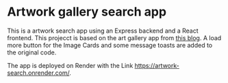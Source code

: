 # Artwork gallery search app
This is a artwork search app using an Express backend and a React frontend. This projecct is based on the art gallery app from [this blog](https://medium.com/geekculture/build-and-deploy-a-web-application-with-react-and-node-js-express-bce2c3cfec32). A load more button for the Image Cards and some message toasts are added to the original code.

The app is deployed on Render with the Link https://artwork-search.onrender.com/.